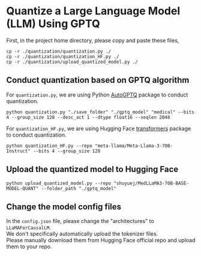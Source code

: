 # Quantize a Large Language Model (LLM) Using GPTQ
First, in the project home directory, please copy and paste these files,
```shell
cp -r ./quantization/quantization.py ./
cp -r ./quantization/quantization_HF.py ./
cp -r ./quantization/upload_quantized_model.py ./
```

## Conduct quantization based on GPTQ algorithm
For `quantization.py`, we are using Python [AutoGPTQ](https://github.com/AutoGPTQ/AutoGPTQ) package to conduct quantization.
```shell
python quantization.py "./save_folder" "./gptq_model" "medical" --bits 4 --group_size 128 --desc_act 1 --dtype float16 --seqlen 2048
```

For `quantization_HF.py`, we are using Hugging Face [transformers](https://github.com/huggingface/transformers) package to conduct quantization.
```shell
python quantization_HF.py --repo "meta-llama/Meta-Llama-3-70B-Instruct" --bits 4 --group_size 128
```

## Upload the quantized model to Hugging Face
```shell
python upload_quantized_model.py --repo "shuyuej/MedLLaMA3-70B-BASE-MODEL-QUANT" --folder_path "./gptq_model"
```

## Change the model config files
In the `config.json` file, please change the "architectures" to `LLaMAForCausalLM`.<br>
We don't specifically automatically upload the tokenizer files.<br>
Please manually download them from Hugging Face official repo and upload them to your repo.
